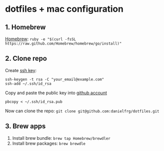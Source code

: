 # dotfiles + mac configuration

## 1. Homebrew

[Homebrew](http://brew.sh/): `ruby -e "$(curl -fsSL https://raw.github.com/Homebrew/homebrew/go/install)"`

## 2. Clone repo

Create [ssh key](https://help.github.com/articles/generating-ssh-keys):

```
ssh-keygen -t rsa -C "your_email@example.com"
ssh-add ~/.ssh/id_rsa
```

Copy and paste the public key into [github account](https://github.com/settings/ssh)
```
pbcopy < ~/.ssh/id_rsa.pub
```

Now can clone the repo: `git clone git@github.com:danielfrg/dotfiles.git`

## 3. Brew apps

1. Install brew bundle: `brew tap Homebrew/brewdler`
2. Install brew packages: `brew brewdle`
